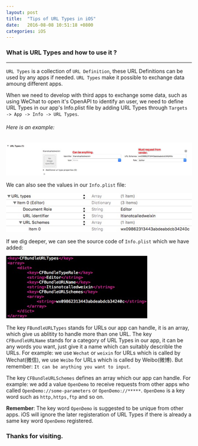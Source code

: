 ```yaml
---
layout: post
title:  "Tips of URL Types in iOS"
date:   2016-08-08 10:51:18 +0800
categories: iOS
---
```


### What is URL Types and how to use it ?
---


`URL Types` is a collection of `URL Definition`, these URL Definitions can be used by any apps if needed. `URL Types` make it possible to exchange data amoung different apps.

When we need to develop with third apps to exchange some data, such as using WeChat to open it's OpenAPI to identify an user, we need to define URL Types in our app's Info.plist file by adding URL Types through `Targets -> App -> Info -> URL Types`.

###### Here is an example:

![](/images/url-types/url-types.png)

We can also see the values in our `Info.plist` file:

![](/images/url-types/url-types-in-plist.png)

If we dig deeper, we can see the source code of `Info.plist` which we have added:

![](/images/url-types/url-types-in-plist-code.png)

The key `FBundleURLTypes` stands for URLs our app can handle, it is an array, which give us ablitity to handle more than one URL. The key `CFBundleURLName` stands for a category of URL Types in our app, it can be any words you want, just give it a name which can suitably describle the URLs. For example: we use `Wechat` or `weixin` for URLs which is called by Wechat(微信), we use `Weibo` for URLs which is called by Weibo(微博). But remember: `It can be anything you want to input`.

The key `CFBundleURLSchemes` defines an array which our app can handle. For example: we add a value `OpenDemo` to receive requests from other apps who called `OpenDemo://some-parameters` or `OpenDemo://*****`. `OpenDemo` is a key word such as `http,https,ftp` and so on.

**Remember**:
The key word `OpenDemo` is suggested to be unique from other apps. iOS will ignore the later registeration of URL Types if there is already a same key word `OpenDemo` registered.


### Thanks for visiting.

